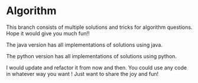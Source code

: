 # Algorithm

This branch consists of multiple solutions and tricks for algorithm questions. Hope it would give you much fun!!

The java version has all  implementations of solutions using java. 

The python version has all implementations of solutions using python.

I would update and refactor it from now and then. You could use any code in whatever way you want ! Just want to share the joy and fun!


